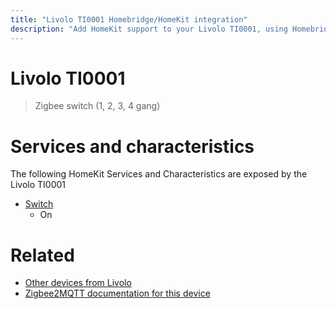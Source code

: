 ```yaml
---
title: "Livolo TI0001 Homebridge/HomeKit integration"
description: "Add HomeKit support to your Livolo TI0001, using Homebridge, Zigbee2MQTT and homebridge-z2m."
---
```

<!---
This file has been GENERATED using src/docgen/docgen.ts
DO NOT EDIT THIS FILE MANUALLY!
-->
# Livolo TI0001
> Zigbee switch (1, 2, 3, 4 gang)


# Services and characteristics
The following HomeKit Services and Characteristics are exposed by
the Livolo TI0001

* [Switch](../../switch.md)
  * On


# Related
* [Other devices from Livolo](../index.md#livolo)
* [Zigbee2MQTT documentation for this device](https://www.zigbee2mqtt.io/devices/TI0001.html)